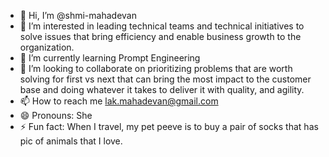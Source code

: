 - 👋 Hi, I’m @shmi-mahadevan
- 👀 I’m interested in leading technical teams and technical initiatives to solve issues that bring efficiency and enable business growth to the organization.
- 🌱 I’m currently learning Prompt Engineering 
- 💞️ I’m looking to collaborate on prioritizing problems that are worth solving for first vs next that can bring the most impact to the customer base and doing whatever it takes to deliver it with quality, and agility.
- 📫 How to reach me lak.mahadevan@gmail.com
- 😄 Pronouns: She
- ⚡ Fun fact: When I travel, my pet peeve is to buy a pair of socks that has pic of animals that I love.
  

<!---
shmi-mahadevan/shmi-mahadevan is a ✨ special ✨ repository because its `README.md` (this file) appears on your GitHub profile.
You can click the Preview link to take a look at your changes.
--->
